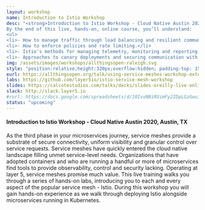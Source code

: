 ```yaml
---
layout: workshop
name: Introduction to Istio Workshop
desc: "<strong>Introduction to Istio Workshop - Cloud Native Austin 2020</strong><br>
By the end of this live, hands-on, online course, you’ll understand:
<ul>
<li>- How to manage traffic through load balancing and resilient communications.</li>
<li>- How to enforce policies and rate limiting.</li>
<li>- Istio's methods for managing telemetry, monitoring and reporting.</li>
<li>- Approaches to canary deployments and securing communication with Istio.</li></ul>"
img: /assets/images/workshops/allthingsopen-raleigh.svg
style: "position:relative;height:320px;overflow:hidden; padding-top: 15%;padding-left:5%;padding-right:5%"
eurl: https://allthingsopen.org/talk/using-service-meshes-workshop-extended-session/
labs: https://github.com/layer5io/istio-service-mesh-workshop
slides: https://calcotestudios.com/talks/decks/slides-oreilly-live-online-training-introduction-to-istio-august-2019.html
slack: http://slack.layer5.io
#rurl: https://docs.google.com/spreadsheets/d/10IvvNBiRUimFy2IDpLGzGwuiiVl3vFstN7Bx8fJDB0c/edit?usp=sharing
status: "upcoming"
---  
```


<h4>Introduction to Istio Workshop - Cloud Native Austin 2020, Austin, TX</h4>
As the third phase in your microservices journey, service meshes provide a substrate of secure connectivity, uniform visibility and granular control over service requests. Service meshes have quickly entered the cloud native landscape filling unmet service-level needs. Organizations that have adopted containers and who are running a handful or more of microservices find tools to provide observability, control and security lacking. Operating at layer 5, service meshes promise much value. This live training walks you through a series of hands-on labs, introducing you to each and every aspect of the popular service mesh - Istio. During this workshop you will gain hands-on experience as we walk through deploying Istio alongside microservices running in Kubernetes.